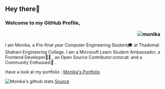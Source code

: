 ## Hey there👋
### Welcome to my GitHub Profile,<p align="right"> <img src="https://komarev.com/ghpvc/?username=m-code12" alt="monika" /> </p>
I am Monika, a Pre-final year Computer Engineering Student:mortar_board: at Thadomal Shahani Engineering College. I am a Microsoft Learn Student Ambassador, a Frontend Developer👩‍💻 , an Open Source Contributor:octocat: and a Community Enthusiast🤝 .</br>

Have a look at my portfolio : [Monika's Portfolio](https://m-code12.github.io/monikajha-v1/)
<!--
**m-code12/m-code12** is a ✨ _special_ ✨ repository because its `README.md` (this file) appears on your GitHub profile.

Here are some ideas to get you started:

- 🔭 I’m currently working on ...
- 🌱 I’m currently learning ...
- 👯 I’m looking to collaborate on ...
- 🤔 I’m looking for help with ...
- 💬 Ask me about ...
- 📫 How to reach me: ...
- 😄 Pronouns: ...
- ⚡ Fun fact: ...
-->

![Monika's github stats](https://github-readme-stats.vercel.app/api?username=m-code12&show_icons=true&title_color=fff&icon_color=79ff97&text_color=9f9f9f&bg_color=151515&width=100)  [Source](https://github.com/anuraghazra/github-readme-stats)
